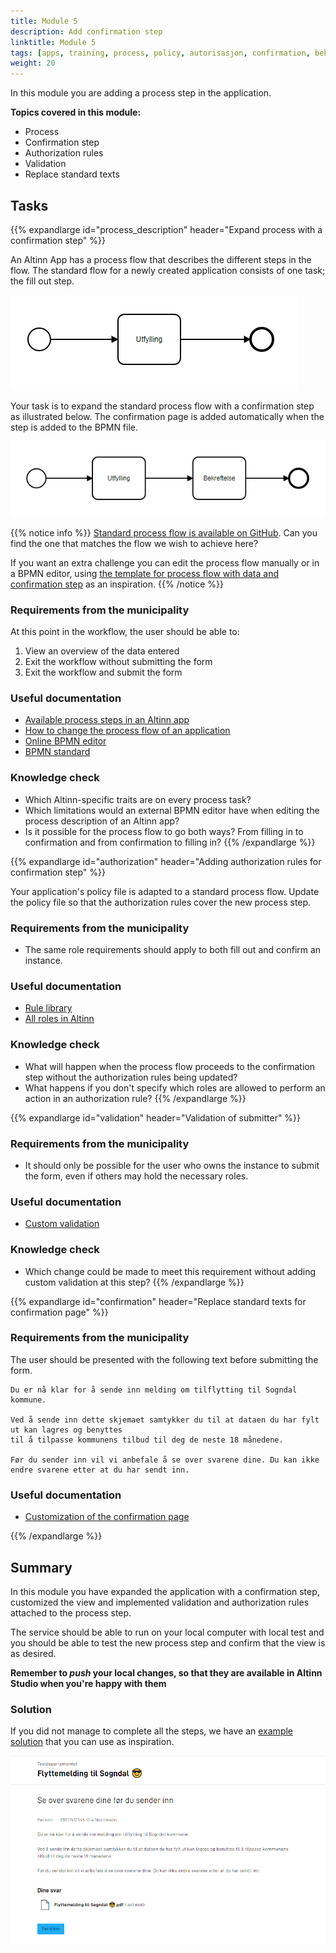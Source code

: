 ```yaml
---
title: Module 5
description: Add confirmation step
linktitle: Module 5
tags: [apps, training, process, policy, autorisasjon, confirmation, bekreftelsessteg, validering ]
weight: 20
---
```


In this module you are adding a process step in the application.

**Topics covered in this module:**
- Process
- Confirmation step
- Authorization rules
- Validation
- Replace standard texts

## Tasks

{{% expandlarge id="process_description" header="Expand process with a confirmation step" %}}

An Altinn App has a process flow that describes the different steps in the flow.
The standard flow for a newly created application consists of one task; the fill out step.

![Standard process flow illustrated](/app/app-dev-course/modul5/default-process.png)

Your task is to expand the standard process flow with a confirmation step as illustrated below.
The confirmation page is added automatically when the step is added to the BPMN file.

![Updated process flow illustrated](/app/app-dev-course/modul5/updated-process.png)

{{% notice info %}}
[Standard process flow is available on GitHub](/app/development/configuration/process).
Can you find the one that matches the flow we wish to achieve here?

If you want an extra challenge you can edit the process flow manually or in a BPMN editor, using [the template for process flow with data and confirmation step](/app/development/configuration/process/Data_Confirmation_Process.bpmn) as an inspiration.
{{% /notice %}} 

### Requirements from the municipality

At this point in the workflow, the user should be able to:
1. View an overview of the data entered
2. Exit the workflow without submitting the form
3. Exit the workflow and submit the form

### Useful documentation

- [Available process steps in an Altinn app](/app/development/configuration/process/#supported-process-task-types)
- [How to change the process flow of an application](/app/development/configuration/process/#change-the-process)
- [Online BPMN editor](https://demo.bpmn.io/)
- [BPMN standard](https://en.wikipedia.org/wiki/Business_Process_Model_and_Notation)

### Knowledge check
- Which Altinn-specific traits are on every process task?
- Which limitations would an external BPMN editor have when editing the process description of an Altinn app?
- Is it possible for the process flow to go both ways? From filling in to confirmation and from confirmation to filling in?
{{% /expandlarge %}}


{{% expandlarge id="authorization" header="Adding authorization rules for confirmation step" %}}

Your application's policy file is adapted to a standard process flow.
Update the policy file so that the authorization rules cover the new process step.

### Requirements from the municipality
- The same role requirements should apply to both fill out and confirm an instance.

### Useful documentation
- [Rule library](/app/development/configuration/authorization/rules/)
- [All roles in Altinn](https://www.altinn.no/en/help/forms/all-altinn-roles/)

### Knowledge check
- What will happen when the process flow proceeds to the confirmation step without the authorization rules being updated?
- What happens if you don't specify which roles are allowed to perform an action in an authorization rule?
{{% /expandlarge %}}

{{% expandlarge id="validation" header="Validation of submitter" %}}

### Requirements from the municipality
- It should only be possible for the user who owns the instance to submit the form, even if others may hold the necessary roles.

### Useful documentation
- [Custom validation](/app/development/logic/validation/#how-to-add-custom-validation)

### Knowledge check
- Which change could be made to meet this requirement without adding custom validation at this step?
{{% /expandlarge %}}


{{% expandlarge id="confirmation" header="Replace standard texts for confirmation page" %}}

### Requirements from the municipality

The user should be presented with the following text before submitting the form.

```rich
Du er nå klar for å sende inn melding om tilflytting til Sogndal kommune.

Ved å sende inn dette skjemaet samtykker du til at dataen du har fylt ut kan lagres og benyttes
til å tilpasse kommunens tilbud til deg de neste 18 månedene.

Før du sender inn vil vi anbefale å se over svarene dine. Du kan ikke endre svarene etter at du har sendt inn.
```

### Useful documentation
- [Customization of the confirmation page](/app/development/configuration/process/customize/#confirmation)

{{% /expandlarge %}}


## Summary

In this module you have expanded the application with a confirmation step, customized the view and implemented validation and authorization rules attached to the process step.

The service should be able to run on your local computer with local test and you should be able to test the new process step and confirm that the view is as desired.

**Remember to _push_ your local changes, so that they are available in Altinn Studio when you're happy with them**

### Solution
If you did not manage to complete all the steps, we have an [example solution](https://altinn.studio/repos/ttd/tilflytter-sogndal-lf/src/branch/bolk/5) that you can use as inspiration.

![Screenshot of confirmation page](/app/app-dev-course/modul5/bekreftelsesside-screenshot.png "Screenshot of confirmation page")